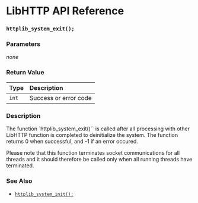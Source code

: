 # LibHTTP API Reference

### `httplib_system_exit();`

### Parameters

*none*

### Return Value

| Type | Description |
| :--- | :--- |
|`int`| Success or error code |

### Description

The function `httplib_system_exit()`` is called after all processing with other
LibHTTP function is completed to deinitialize the system. The
function returns 0 when successful, and -1 if an error occured.

Please note that this function terminates socket communications for all
threads and it should therefore be called only when all running threads have
terminated.

### See Also

* [`httplib_system_init();`](httplib_system_init.md)
